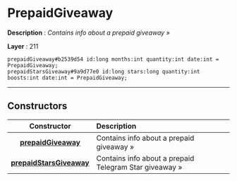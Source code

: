 # PrepaidGiveaway

**Description** : *Contains info about a prepaid giveaway &raquo;*

**Layer** : 211

```tl
prepaidGiveaway#b2539d54 id:long months:int quantity:int date:int = PrepaidGiveaway;
prepaidStarsGiveaway#9a9d77e0 id:long stars:long quantity:int boosts:int date:int = PrepaidGiveaway;
```

---

## Constructors

| Constructor | Description |
| :---: | :--- |
| [**prepaidGiveaway**](constructor/prepaidGiveaway) | Contains info about a prepaid giveaway » |
| [**prepaidStarsGiveaway**](constructor/prepaidStarsGiveaway) | Contains info about a prepaid Telegram Star giveaway » |
